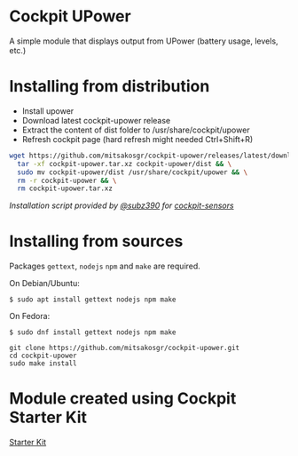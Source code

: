 # Cockpit UPower

A simple module that displays output from UPower (battery usage, levels, etc.)

# Installing from distribution

- Install upower
- Download latest cockpit-upower release
- Extract the content of dist folder to /usr/share/cockpit/upower
- Refresh cockpit page (hard refresh might needed Ctrl+Shift+R)


```bash
wget https://github.com/mitsakosgr/cockpit-upower/releases/latest/download/cockpit-upower.tar.xz && \
  tar -xf cockpit-upower.tar.xz cockpit-upower/dist && \
  sudo mv cockpit-upower/dist /usr/share/cockpit/upower && \
  rm -r cockpit-upower && \
  rm cockpit-upower.tar.xz
```
_Installation script provided by [@subz390](https://github.com/subz390) for [cockpit-sensors](https://github.com/ocristopfer/cockpit-sensors/issues/2)_


# Installing from sources

Packages `gettext`, `nodejs` `npm` and `make` are required.

On Debian/Ubuntu:

    $ sudo apt install gettext nodejs npm make

On Fedora:

    $ sudo dnf install gettext nodejs npm make

```
git clone https://github.com/mitsakosgr/cockpit-upower.git
cd cockpit-upower
sudo make install
```

# Module created using Cockpit Starter Kit
    
[Starter Kit](https://github.com/cockpit-project/starter-kit)